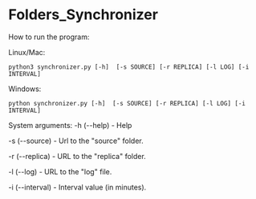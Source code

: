 # Folders_Synchronizer

How to run the program:

  Linux/Mac:
  
    python3 synchronizer.py [-h]  [-s SOURCE] [-r REPLICA] [-l LOG] [-i INTERVAL]
    
  Windows:
  
    python synchronizer.py [-h]  [-s SOURCE] [-r REPLICA] [-l LOG] [-i INTERVAL]
    
    
System arguments:
  -h (--help) - Help
  
  -s (--source) - Url to the "source" folder.
  
  -r (--replica) - URL to the "replica" folder.
  
  -l (--log) - URL to the "log" file.
  
  -i (--interval) - Interval value (in minutes).
